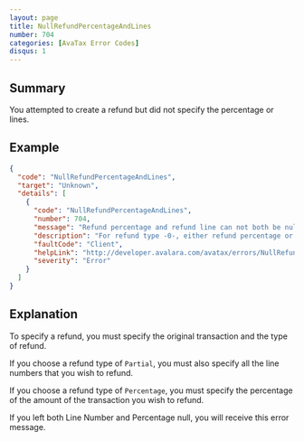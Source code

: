 ```yaml
---
layout: page
title: NullRefundPercentageAndLines
number: 704
categories: [AvaTax Error Codes]
disqus: 1
---
```


## Summary

You attempted to create a refund but did not specify the percentage or lines.

## Example

```json
{
  "code": "NullRefundPercentageAndLines",
  "target": "Unknown",
  "details": [
    {
      "code": "NullRefundPercentageAndLines",
      "number": 704,
      "message": "Refund percentage and refund line can not both be null",
      "description": "For refund type -0-, either refund percentage or refund lines should be specified",
      "faultCode": "Client",
      "helpLink": "http://developer.avalara.com/avatax/errors/NullRefundPercentageAndLines",
      "severity": "Error"
    }
  ]
}
```

## Explanation

To specify a refund, you must specify the original transaction and the type of refund.

If you choose a refund type of `Partial`, you must also specify all the line numbers that you wish to refund.

If you choose a refund type of `Percentage`, you must specify the percentage of the amount of the transaction you wish to refund.

If you left both Line Number and Percentage null, you will receive this error message.
